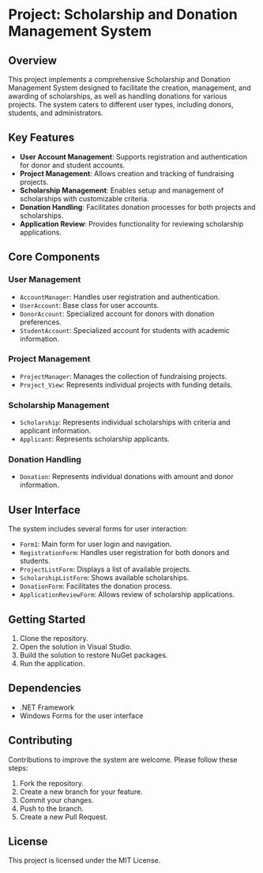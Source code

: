 # Project: Scholarship and Donation Management System

## Overview

This project implements a comprehensive Scholarship and Donation Management System designed to facilitate the creation, management, and awarding of scholarships, as well as handling donations for various projects. The system caters to different user types, including donors, students, and administrators.

## Key Features

- **User Account Management**: Supports registration and authentication for donor and student accounts.
- **Project Management**: Allows creation and tracking of fundraising projects.
- **Scholarship Management**: Enables setup and management of scholarships with customizable criteria.
- **Donation Handling**: Facilitates donation processes for both projects and scholarships.
- **Application Review**: Provides functionality for reviewing scholarship applications.

## Core Components

### User Management
- `AccountManager`: Handles user registration and authentication.
- `UserAccount`: Base class for user accounts.
- `DonorAccount`: Specialized account for donors with donation preferences.
- `StudentAccount`: Specialized account for students with academic information.

### Project Management
- `ProjectManager`: Manages the collection of fundraising projects.
- `Project_View`: Represents individual projects with funding details.

### Scholarship Management
- `Scholarship`: Represents individual scholarships with criteria and applicant information.
- `Applicant`: Represents scholarship applicants.

### Donation Handling
- `Donation`: Represents individual donations with amount and donor information.

## User Interface

The system includes several forms for user interaction:

- `Form1`: Main form for user login and navigation.
- `RegistrationForm`: Handles user registration for both donors and students.
- `ProjectListForm`: Displays a list of available projects.
- `ScholarshipListForm`: Shows available scholarships.
- `DonationForm`: Facilitates the donation process.
- `ApplicationReviewForm`: Allows review of scholarship applications.

## Getting Started

1. Clone the repository.
2. Open the solution in Visual Studio.
3. Build the solution to restore NuGet packages.
4. Run the application.

## Dependencies

- .NET Framework
- Windows Forms for the user interface

## Contributing

Contributions to improve the system are welcome. Please follow these steps:

1. Fork the repository.
2. Create a new branch for your feature.
3. Commit your changes.
4. Push to the branch.
5. Create a new Pull Request.

## License

This project is licensed under the MIT License.

